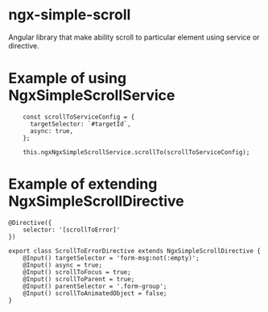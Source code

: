 # ngx-simple-scroll
Angular library that make ability scroll to particular element using service or directive.

# Example of using NgxSimpleScrollService
```
    const scrollToServiceConfig = {
      targetSelector: `#targetId`,
      async: true,
    };

    this.ngxNgxSimpleScrollService.scrollTo(scrollToServiceConfig);
```

# Example of extending NgxSimpleScrollDirective
```
@Directive({
	selector: '[scrollToError]'
})

export class ScrollToErrorDirective extends NgxSimpleScrollDirective {
	@Input() targetSelector = 'form-msg:not(:empty)';
	@Input() async = true;
	@Input() scrollToFocus = true;
	@Input() scrollToParent = true;
	@Input() parentSelector = '.form-group';
	@Input() scrollToAnimatedObject = false;
}
```
